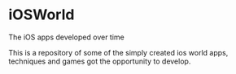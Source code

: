 # iOSWorld
The iOS apps developed over time

This is a repository of some of the simply created ios world apps, techniques and games got the opportunity to develop.
